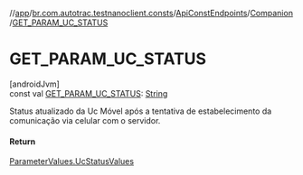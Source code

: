 //[app](../../../../index.md)/[br.com.autotrac.testnanoclient.consts](../../index.md)/[ApiConstEndpoints](../index.md)/[Companion](index.md)/[GET_PARAM_UC_STATUS](-g-e-t_-p-a-r-a-m_-u-c_-s-t-a-t-u-s.md)

# GET_PARAM_UC_STATUS

[androidJvm]\
const val [GET_PARAM_UC_STATUS](-g-e-t_-p-a-r-a-m_-u-c_-s-t-a-t-u-s.md): [String](https://kotlinlang.org/api/latest/jvm/stdlib/kotlin/-string/index.html)

Status atualizado da Uc Móvel após a tentativa de estabelecimento da comunicação via celular com o servidor.

#### Return

[ParameterValues.UcStatusValues](../../-parameter-values/-uc-status-values/index.md)
